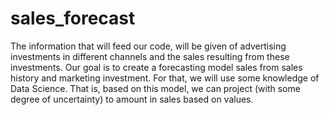 # sales_forecast
The information that will feed our code, will be given of advertising investments in different channels and the sales resulting from these investments.
Our goal is to create a forecasting model sales from sales history and marketing investment.
For that, we will use some knowledge of Data Science.
That is, based on this model, we can project (with some degree of uncertainty) to amount in sales based on values.
